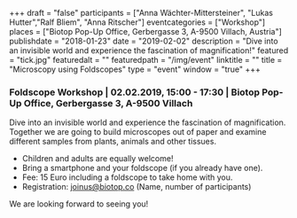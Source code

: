+++
draft = "false"
participants = ["Anna Wächter-Mittersteiner", "Lukas Hutter","Ralf Bliem", "Anna Ritscher"]
eventcategories = ["Workshop"]
places = ["Biotop Pop-Up Office, Gerbergasse 3, A-9500 Villach, Austria"]
publishdate = "2018-01-23"
date = "2019-02-02"
description = "Dive into an invisible world and experience the fascination of magnification!"
featured = "tick.jpg"
featuredalt = ""
featuredpath = "/img/event"
linktitle = ""
title = "Microscopy using Foldscopes"
type = "event"
window = "true"
+++

### Foldscope Workshop | 02.02.2019, 15:00 - 17:30 | Biotop Pop-Up Office, Gerbergasse 3, A-9500 Villach

Dive into an invisible world and experience the fascination of magnification. Together we are going to build microscopes out of paper and examine different samples from plants, animals and other tissues.

- Children and adults are equally welcome!
- Bring a smartphone and your foldscope (if you already have one).
- Fee: 15 Euro including a foldscope to take home with you.
- Registration: joinus@biotop.co (Name, number of participants)

We are looking forward to seeing you!
